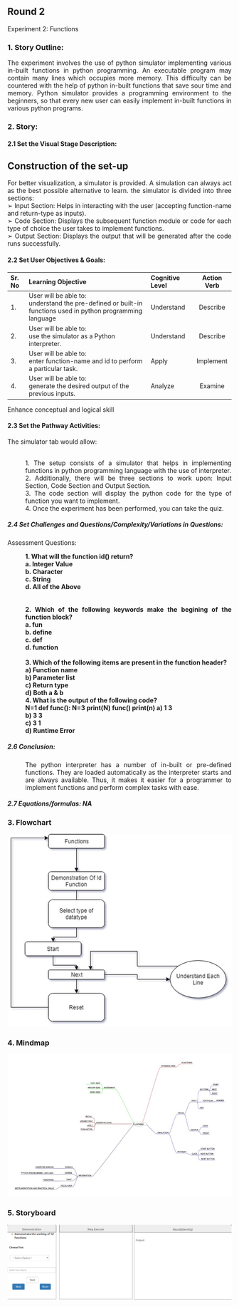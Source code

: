 ## Round 2

Experiment 2: Functions

### 1. Story Outline:

<div align="justify"> The experiment involves the use of python simulator implementing various in-built functions in python programming. An executable program may contain many lines which occupies more memory. This difficulty can be countered with the help of python in-built functions that save sour time and memory. Python simulator provides a programming environment to the beginners, so that every new user can easily implement in-built functions in various python programs.

### 2. Story:

#### 2.1 Set the Visual Stage Description:
<h2>Construction of the set-up</h2>

For better visualization, a simulator is provided. A simulation can always act as the best possible alternative to learn. the simulator is divided into three sections: <br>
➢	Input Section: Helps in interacting with the user (accepting function-name and return-type as inputs).<br>
➢	Code Section: Displays the subsequent function module or code for each type of choice the user takes to implement functions.<br>
➢	Output Section: Displays the output that will be generated after the code runs successfully.

#### 2.2 Set User Objectives & Goals:

Sr. No |	Learning Objective	| Cognitive Level | Action Verb
:--|:--|:--|:-:
1.| User will be able to: <br>understand the pre-defined or built-in functions used in python programming language | Understand | Describe
2.| User will be able to: <br>use the simulator as a Python interpreter.  | Understand| Describe
3.| User will be able to: <br>enter function-name and id to perform a particular task. | Apply | Implement
4.| User will be able to: <br>generate the desired output of the previous inputs. | Analyze| Examine

Enhance conceptual and logical skill
</b>

#### 2.3 Set the Pathway Activities:

The simulator tab would allow:<br> <br>
<dd> 1. The setup consists of a simulator that helps in implementing functions in python programming language with the use of interpreter.<br>
2. Additionally, there will be three sections to work upon: Input Section, Code Section and Output Section. <br>
3. The code section will display the python code for the type of function you want to implement.<br>
4. Once the experiment has been performed, you can take the quiz.

</dd>


##### 2.4 Set Challenges and Questions/Complexity/Variations in Questions:

Assessment Questions:<br>

<dd><b> 1. What will the function id() return?<br>
a.	Integer Value<br>
b.	Character<br>
c.	String<br>
d.	All of the Above<br></dd><br></b><br>
<dd><b>2. Which of the following keywords make the begining of the function block?<br>
a.	fun<br>
b.	define<br>
c.	def<br>
d.	function
<br><br></b>
<dd>
<b> 3. Which of the following items are present in the function header?<br>
a)	Function name<br>
b)	Parameter list<br>
c)	Return type<br>
d)	Both a & b<br></b>
</dd>
<dd>
<b>4.	What is the output of the following code? <br>
N=1
def func():
     N=3
     print(N)
func()
print(n)
a)	1 3<br>
b)	3 3<br>
c)	3 1<br>
d)	Runtime Error<br></b>
</dd>




##### 2.6 Conclusion:
<dd>The python interpreter has a number of in-built or pre-defined functions. They are loaded automatically as the interpreter starts and are always available. Thus, it makes it easier for a programmer to implement functions and perform complex tasks with ease.
</dd>

##### 2.7 Equations/formulas: NA


### 3. Flowchart
<img src="Flowchart/flowchart.jpg" alt="Flow Chart Image here"/>

### 4. Mindmap
<img src="Mindmap/mindmap.jpg" alt="mindmap Image here"/>
 
### 5. Storyboard 
<img src="Storyboard/functions.gif" alt="Gif here">
